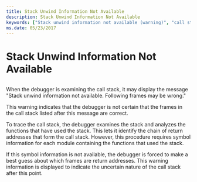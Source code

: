 ```yaml
---
title: Stack Unwind Information Not Available
description: Stack Unwind Information Not Available
keywords: ["Stack unwind information not available (warning)", "call stack, Stack unwind information not available (warning)"]
ms.date: 05/23/2017
---
```


# Stack Unwind Information Not Available


## <span id="ddk_stack_unwind_information_not_available_dbg"></span><span id="DDK_STACK_UNWIND_INFORMATION_NOT_AVAILABLE_DBG"></span>


When the debugger is examining the call stack, it may display the message "Stack unwind information not available. Following frames may be wrong."

This warning indicates that the debugger is not certain that the frames in the call stack listed after this message are correct.

To trace the call stack, the debugger examines the stack and analyzes the functions that have used the stack. This lets it identify the chain of return addresses that form the call stack. However, this procedure requires symbol information for each module containing the functions that used the stack.

If this symbol information is not available, the debugger is forced to make a best guess about which frames are return addresses. This warning information is displayed to indicate the uncertain nature of the call stack after this point.

 

 